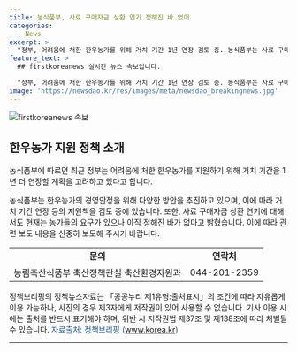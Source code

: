 ```yaml
---
title: 농식품부, 사료 구매자금 상환 연기 정해진 바 없어
categories:
  - News
excerpt: >
  "정부, 어려움에 처한 한우농가를 위해 거치 기간 1년 연장 검토 중. 농식품부는 사료 구매자금 상환 연기에 대해 논의 중이나 아직 확정 안 됐다고 설명."
feature_text: >
  ## firstkoreanews 실시간 뉴스 속보입니다.

  "정부, 어려움에 처한 한우농가를 위해 거치 기간 1년 연장 검토 중. 농식품부는 사료 구매자금 상환 연기에 대해 논의 중이나 아직 확정 안 됐다고 설명."
image: 'https://newsdao.kr/res/images/meta/newsdao_breakingnews.jpg'
---
```


<p><img src="https://newsdao.kr/res/images/meta/newsdao_breakingnews.jpg" alt="firstkoreanews 속보" /></p>

<h2 data-ke-size="size26">한우농가 지원 정책 소개</h2>

<p>농식품부에 따르면 최근 정부는 어려움에 처한 한우농가를 지원하기 위해 거치 기간을 1년 더 연장할 계획을 고려하고 있다고 합니다.</p>

<p data-ke-size="size16">농식품부는 한우농가의 경영안정을 위해 다양한 방안을 추진하고 있으며, 이에 따라 거치 기간 연장 등의 지원책을 검토 중에 있습니다. 또한, 사료 구매자금 상환 연기에 대해서도 현재는 농가들의 요구가 있으나 아직 정해진 바가 없다고 밝혔습니다. 이에 따라 관련 보도 내용을 신중히 보도해 주시기 바랍니다.</p>

<table>
  <tr>
    <td style="text-align: center; height: 17px;"><b>문의</b></td>
    <td style="text-align: center; height: 17px;"><b>연락처</b></td>
  </tr>
  <tr>
    <td style="text-align: center; height: 17px;">농림축산식품부 축산정책관실 축산환경자원과</td>
    <td style="text-align: center; height: 17px;">044-201-2359</td>
  </tr>
</table>

<p data-ke-size="size16">정책브리핑의 정책뉴스자료는 「공공누리 제1유형:출처표시」의 조건에 따라 자유롭게 이용 가능하나, 사진의 경우 제3자에게 저작권이 있어 사용할 수 없습니다. 기사 이용 시에는 출처를 반드시 표기해야 하며, 위반 시 저작권법 제37조 및 제138조에 따라 처벌될 수 있습니다. <span style="color: #1a5490;">자료출처: 정책브리핑 (<a href="www.korea.kr">www.korea.kr</a>)</span></p>

<hr>

